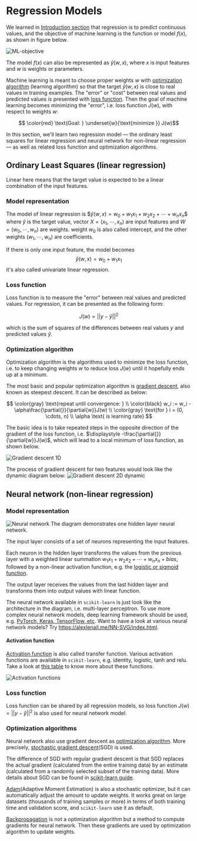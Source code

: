 # Regression Models

We learned in [Introduction section](1-intro.md) that regression is to predict continuous values, and the objective of machine learning is the function or model $f(x)$, as shown in figure below.

![ML-objective](image/1.1-ML-objective.png)

The model $f(x)$ can also be represented as $\hat{y}(w, x)$, where $x$ is input features and $w$ is weights or parameters.

Machine learning is meant to choose proper weights $w$ with [optimization algorithm](https://en.wikipedia.org/wiki/Mathematical_optimization) (learning algorithm) so that the target $\hat{y}(w, x)$ is close to real values in training examples. The "error" or "cost" between real values and predicted values is presented with [loss function](https://en.wikipedia.org/wiki/Loss_function). Then the goal of machine learning becomes minimizing the "error", i.e. loss function $J(w)$, with respect to weights $w$:

$$ \color{red} \text{Goal:  } \underset{w}{\text{minimize }} J(w)$$

In this section, we'll learn two regression model — the ordinary least squares for linear regression and neural network for non-linear regression — as well as related loss function and optimization algorithms.


## Ordinary Least Squares (linear regression)

Linear here means that the target value is expected to be a linear combination of the input features.

### Model representation

The model of linear regression is
$$\hat{y}(w,x) = w_0 + w_1x_1 + w_2x_2 + \cdots + w_nx_n \$$
where $\hat{y}$ is the target value, vector $X = (x_1, \cdots, x_n)$ are input features and $W = (w_0, \cdots, w_n)$ are weights. weight $w_0$ is also called intercept, and the other weights $(w_1, \cdots, w_n)$ are coefficients.

If there is only one input feature, the model becomes
$$\hat{y}(w,x) = w_0 + w_1x_1$$
it's also called univariate linear regression.

### Loss function

Loss function is to measure the "error" between real values and predicted values. For regression, it can be presented as the following form:

$$ J(w) = ||y - \hat{y}||^2 $$

which is the sum of squares of the differences between real values $y$ and predicted values $\hat{y}$.

### Optimization algorithm

Optimization algorithm is the algorithms used to minimize the loss function, i.e. to keep changing weights $w$ to reduce loss $J(w)$ until it hopefully ends up at a minimum.

The most basic and popular optimization algorithm is [gradient descent](https://en.wikipedia.org/wiki/Gradient_descent), also known as steepest descent. It can be described as below:

$$ \color{gray} \text{repeat until convergence: } \\
     \color{black} w_i := w_i - \alpha\frac{\partial{}}{\partial{w}}J(w) \\
    \color{gray}
    \text{for } i = (0, \cdots, n) \\
    \alpha \text{ is learning rate}
$$

The basic idea is to take repeated steps in the opposite direction of the gradient of the loss function, i.e. $\displaystyle -\frac{\partial{}}{\partial{w}}J(w)$, which will lead to a local minimum of loss function, as shown below.

![Gradient descent 1D](image/Gradient-descent.png)
<!-- Figure Gradient-descent.png from https://imaddabbura.github.io/img/gradient-descent-algorithms/gradients.PNG -->

The process of gradient descent for two features would look like the dynamic diagram below:
![Gradient descent 2D dynamic](image/Gradient_descent_dynamic.gif)
<!-- Figure Gradient_descent_dynamic.gif from https://blog.paperspace.com/intro-to-optimization-in-deep-learning-gradient-descent/ -->


## Neural network (non-linear regression)

### Model representation

![Neural network](image/Neural_network.png)
The diagram demonstrates one hidden layer neural network.

<!-- Text from https://scikit-learn.org/stable/modules/neural_networks_supervised.html#multi-layer-perceptron -->
The input layer consists of a set of neurons representing the input features.

 Each neuron in the hidden layer transforms the values from the previous layer with a weighted linear summation $w_1x_1 + w_2x_2 + \cdots + w_nx_n + bias$, followed by a non-linear activation function, e.g. the [logistic or sigmoid function](https://en.wikipedia.org/wiki/Sigmoid_function).

 The output layer receives the values from the last hidden layer and transforms them into output values with linear function.

The neural network available in `scikit-learn` is just look like the architecture in the diagram, i.e. multi-layer perceptron. To use more complex neural network models, deep learning framework should be used, e.g. [PyTorch, Keras, TensorFlow, etc](https://en.wikipedia.org/wiki/Comparison_of_deep_learning_software). Want to have a look at various neural network models? Try https://alexlenail.me/NN-SVG/index.html.

#### Activation function
[Activation function](https://en.wikipedia.org/wiki/Activation_function) is also called transfer function. Various activation functions are available in `scikit-learn`, e.g. identity, logistic, tanh and relu. Take a look at [this table](https://en.wikipedia.org/wiki/Activation_function#Table_of_activation_functions) to know more about these functions.

![Activation functions](image/Activation_functions.png)
<!-- Table is from https://en.wikipedia.org/wiki/Activation_function#Table_of_activation_functions -->


### Loss function
Loss function can be shared by all regression models, so loss function $J(w) = ||y - \hat{y}||^2$ is also used for neural network model.

### Optimization algorithms

 Neural network also use gradient descent as [optimization algorithm](https://scikit-learn.org/stable/modules/neural_networks_supervised.html#algorithms). More precisely, [stochastic gradient descent](https://en.wikipedia.org/wiki/Stochastic_gradient_descent)(SGD) is used.

 The difference of SGD with regular gradient descent is that SGD replaces the actual gradient (calculated from the entire training data) by an estimate (calculated from a randomly selected subset of the training data). More details about SGD can be found in [scikit-learn guide](https://scikit-learn.org/stable/modules/sgd.html).


[Adam](https://en.wikipedia.org/wiki/Stochastic_gradient_descent#Adam)(Adaptive Moment Estimation) is also a stochastic optimizer, but it can automatically adjust the amount to update weights. It works great on large datasets (thousands of training samples or more) in terms of both training time and validation score, and `scikit-learn` use it as default.

[Backpropagation](https://en.wikipedia.org/wiki/Backpropagation) is not a optimization algorithm but a method to compute gradients for neural network. Then these gradients are used by optimization algorithm to update weights.

